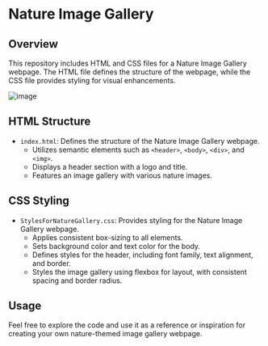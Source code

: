 # Nature Image Gallery

## Overview

This repository includes HTML and CSS files for a Nature Image Gallery webpage. The HTML file defines the structure of the webpage, while the CSS file provides styling for visual enhancements.

![image](https://github.com/Nabil-Sharif/Nature-Gallery/assets/8103657/07adfd29-a9fd-4caf-bb74-be9dfadda214)

## HTML Structure

- `index.html`: Defines the structure of the Nature Image Gallery webpage.
  - Utilizes semantic elements such as `<header>`, `<body>`, `<div>`, and `<img>`.
  - Displays a header section with a logo and title.
  - Features an image gallery with various nature images.

## CSS Styling

- `StylesForNatureGallery.css`: Provides styling for the Nature Image Gallery webpage.
  - Applies consistent box-sizing to all elements.
  - Sets background color and text color for the body.
  - Defines styles for the header, including font family, text alignment, and border.
  - Styles the image gallery using flexbox for layout, with consistent spacing and border radius.

## Usage

Feel free to explore the code and use it as a reference or inspiration for creating your own nature-themed image gallery webpage.

